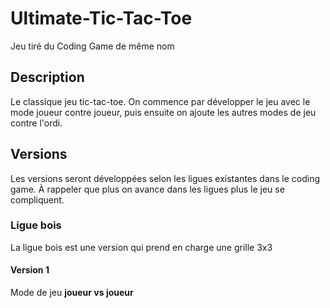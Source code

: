 # Ultimate-Tic-Tac-Toe

Jeu tiré du Coding Game de même nom

## Description

Le classique jeu tic-tac-toe. On commence par développer le jeu avec le mode joueur contre joueur, puis ensuite on ajoute les autres modes de jeu contre l'ordi.

## Versions

Les versions seront développées selon les ligues existantes dans le coding game. À rappeler que plus on avance dans les ligues plus le jeu se compliquent.

### Ligue bois

La ligue bois est une version qui prend en charge une grille 3x3

#### Version 1

 Mode de jeu **joueur vs joueur**
